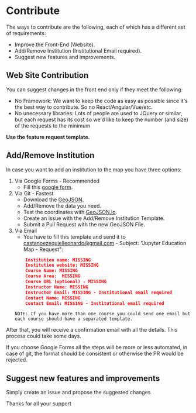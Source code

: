 # Contribute

The ways to contribute are the following, each of which has a different set of requirements:

- Improve the Front-End (Website).
- Add/Remove Institution (Institutional Email required).
- Suggest new features and improvements.

## Web Site Contribution

You can suggest changes in the front end only if they meet the following:

- No Framework: We want to keep the code as easy as possible since it's the best way to contribute. So no React/Angular/Vue/etc.
- No unecessary libraries: Lots of people are used to JQuery or similar, but each request has its cost so we'd like to keep the number (and size) of the requests to the minimum

**Use the feature request template.**

## Add/Remove Institution

In case you want to add an institution to the map you have three options:

1. Via Google Forms - Recommended
    - Fill this [google form](https://kutt.it/jupyter-map).
2. Via Git - Fastest
    - Download the [GeoJSON](https://kutt.it/jupyter-map-geojson).
    - Add/Remove the data you need.
    - Test the coordinates with [GeoJSON.io](http://geojson.io/).
    - Create an issue with the Add/Remove Institution Template.
    - Submit a Pull Request with the new GeoJSON File.
3. Via Email
    - You have to fill this template and send it to castanoezequielleonardo@gmail.com - Subject: "Jupyter Education Map - Request":
    ```json
        Institution name: MISSING
        Institution website: MISSING
        Course Name: MISSING
        Course Area:  MISSING
        Course URL (optional) : MISSING
        Instructor Name: MISSING
        Instructor Email: MISSING - Institutional email required
        Contact Name: MISSING
        Contact Email: MISSING - Institutional email required
    ```
    `NOTE: If you have more than one course you could send one email but each course should have a separated template.`

After that, you will receive a confirmation email with all the details. This process could take some days.

If you choose Google Forms all the steps will be more or less automated, in case of git, the format should be consistent or otherwise the PR would be rejected.

## Suggest new features and improvements

Simply create an issue and propose the suggested changes

Thanks for all your support